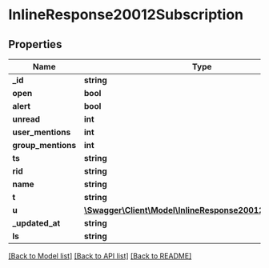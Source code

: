 # InlineResponse20012Subscription

## Properties
Name | Type | Description | Notes
------------ | ------------- | ------------- | -------------
**_id** | **string** |  | [optional] 
**open** | **bool** |  | [optional] 
**alert** | **bool** |  | [optional] 
**unread** | **int** |  | [optional] 
**user_mentions** | **int** |  | [optional] 
**group_mentions** | **int** |  | [optional] 
**ts** | **string** |  | [optional] 
**rid** | **string** |  | [optional] 
**name** | **string** |  | [optional] 
**t** | **string** |  | [optional] 
**u** | [**\Swagger\Client\Model\InlineResponse20012SubscriptionU**](InlineResponse20012SubscriptionU.md) |  | [optional] 
**_updated_at** | **string** |  | [optional] 
**ls** | **string** |  | [optional] 

[[Back to Model list]](../../README.md#documentation-for-models) [[Back to API list]](../../README.md#documentation-for-api-endpoints) [[Back to README]](../../README.md)

